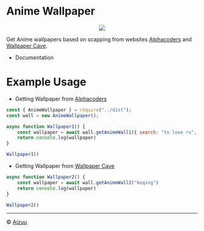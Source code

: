 # Anime Wallpaper
<p align="center"> 
    <img src="https://i.imgur.com/DeP0Nlv.jpeg">
</p>

Get Anime wallpapers based on scapping from websites [Alphacoders](https://alphacoders.com) and [Wallpaper Cave](https://wallpapercave.com).

- Documentation

# Example Usage
- Getting Wallpaper from [Alphacoders](https://alphacoders.com)
```js
const { AnimeWallpaper } = require("../dist");
const wall = new AnimeWallpaper();

async function Wallpaper1() {
    const wallpaper = await wall.getAnimeWall1({ search: "to love ru", page: 1 })
    return console.log(wallpaper)
}

Wallpaper1()
```
- Getting Wallpaper from [Wallpaper Cave](https://wallpapercave.com)
```js
async function Wallpaper2() {
    const wallpaper = await wall.getAnimeWall2("keqing")
    return console.log(wallpaper)
}

Wallpaper2()
```

<hr>

© [Aizuu](https://github.com/iseizuu)